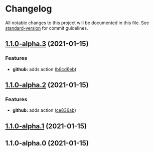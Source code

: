 # Changelog

All notable changes to this project will be documented in this file. See [standard-version](https://github.com/conventional-changelog/standard-version) for commit guidelines.

## [1.1.0-alpha.3](https://github.com/amitgiri0001/action-test/compare/v1.1.0-alpha.2...v1.1.0-alpha.3) (2021-01-15)


### Features

* **github:** adds action ([b8cd6eb](https://github.com/amitgiri0001/action-test/commit/b8cd6ebe653d8fff0bd83f84111e3d5f48a27a54))

## [1.1.0-alpha.2](https://github.com/amitgiri0001/action-test/compare/v0.0.0...v1.1.0-alpha.2) (2021-01-15)


### Features

* **github:** adds action ([ce836ab](https://github.com/amitgiri0001/action-test/commit/ce836ab4dd3847853124cf19834d187992422622))

## [1.1.0-alpha.1](https://github.com/amitgiri0001/action-test/compare/v1.1.0-alpha.0...v1.1.0-alpha.1) (2021-01-15)

## 1.1.0-alpha.0 (2021-01-15)

